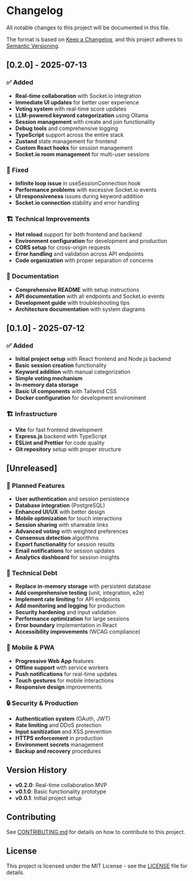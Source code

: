 # Changelog

All notable changes to this project will be documented in this file.

The format is based on [Keep a Changelog](https://keepachangelog.com/en/1.0.0/),
and this project adheres to [Semantic Versioning](https://semver.org/spec/v2.0.0.html).

## [0.2.0] - 2025-07-13

### ✅ Added
- **Real-time collaboration** with Socket.io integration
- **Immediate UI updates** for better user experience
- **Voting system** with real-time score updates
- **LLM-powered keyword categorization** using Ollama
- **Session management** with create and join functionality
- **Debug tools** and comprehensive logging
- **TypeScript** support across the entire stack
- **Zustand** state management for frontend
- **Custom React hooks** for session management
- **Socket.io room management** for multi-user sessions

### 🔧 Fixed
- **Infinite loop issue** in useSessionConnection hook
- **Performance problems** with excessive Socket.io events
- **UI responsiveness** issues during keyword addition
- **Socket.io connection** stability and error handling

### 🏗️ Technical Improvements
- **Hot reload** support for both frontend and backend
- **Environment configuration** for development and production
- **CORS setup** for cross-origin requests
- **Error handling** and validation across API endpoints
- **Code organization** with proper separation of concerns

### 📝 Documentation
- **Comprehensive README** with setup instructions
- **API documentation** with all endpoints and Socket.io events
- **Development guide** with troubleshooting tips
- **Architecture documentation** with system diagrams

## [0.1.0] - 2025-07-12

### ✅ Added
- **Initial project setup** with React frontend and Node.js backend
- **Basic session creation** functionality
- **Keyword addition** with manual categorization
- **Simple voting mechanism**
- **In-memory data storage**
- **Basic UI components** with Tailwind CSS
- **Docker configuration** for development environment

### 🏗️ Infrastructure
- **Vite** for fast frontend development
- **Express.js** backend with TypeScript
- **ESLint and Prettier** for code quality
- **Git repository** setup with proper structure

## [Unreleased]

### 🚀 Planned Features
- **User authentication** and session persistence
- **Database integration** (PostgreSQL)
- **Enhanced UI/UX** with better design
- **Mobile optimization** for touch interactions
- **Session sharing** with shareable links
- **Advanced voting** with weighted preferences
- **Consensus detection** algorithms
- **Export functionality** for session results
- **Email notifications** for session updates
- **Analytics dashboard** for session insights

### 🔧 Technical Debt
- **Replace in-memory storage** with persistent database
- **Add comprehensive testing** (unit, integration, e2e)
- **Implement rate limiting** for API endpoints
- **Add monitoring and logging** for production
- **Security hardening** and input validation
- **Performance optimization** for large sessions
- **Error boundary** implementation in React
- **Accessibility improvements** (WCAG compliance)

### 📱 Mobile & PWA
- **Progressive Web App** features
- **Offline support** with service workers
- **Push notifications** for real-time updates
- **Touch gestures** for mobile interactions
- **Responsive design** improvements

### 🔒 Security & Production
- **Authentication system** (OAuth, JWT)
- **Rate limiting** and DDoS protection
- **Input sanitization** and XSS prevention
- **HTTPS enforcement** in production
- **Environment secrets** management
- **Backup and recovery** procedures

## Version History

- **v0.2.0**: Real-time collaboration MVP
- **v0.1.0**: Basic functionality prototype
- **v0.0.1**: Initial project setup

## Contributing

See [CONTRIBUTING.md](CONTRIBUTING.md) for details on how to contribute to this project.

## License

This project is licensed under the MIT License - see the [LICENSE](LICENSE) file for details.
